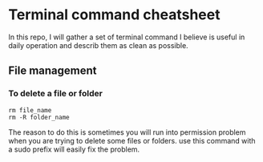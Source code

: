 # Terminal command cheatsheet
In this repo, I will gather a set of terminal command I believe is useful in daily operation and describ them as clean as possible.

## File management
### To delete a file or folder
```
rm file_name
rm -R folder_name
```
The reason to do this is sometimes you will run into permission problem when you are trying to delete some files or folders. use this command with a sudo prefix will easily fix the problem.

